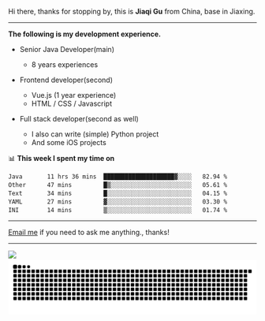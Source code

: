 Hi there, thanks for stopping by, this is **Jiaqi Gu** from China, base in Jiaxing.

---

**The following is my development experience.**

- Senior Java Developer(main)
  - 8 years experiences

- Frontend developer(second)
  - Vue.js (1 year experience)
  - HTML / CSS / Javascript
  
- Full stack developer(second as well)
  - I also can write (simple) Python project
  - And some iOS projects

📊 **This week I spent my time on**
<!--START_SECTION:waka-->

```txt
Java       11 hrs 36 mins  ████████████████████▓░░░░   82.94 %
Other      47 mins         █▒░░░░░░░░░░░░░░░░░░░░░░░   05.61 %
Text       34 mins         █░░░░░░░░░░░░░░░░░░░░░░░░   04.15 %
YAML       27 mins         ▓░░░░░░░░░░░░░░░░░░░░░░░░   03.30 %
INI        14 mins         ▒░░░░░░░░░░░░░░░░░░░░░░░░   01.74 %
```

<!--END_SECTION:waka-->

---

[Email me](mailto:htk2klwgr@mozmail.com?subject=Hiring_from_GitHub) if you need to ask me anything., thanks!

---

![]( https://visitor-badge.glitch.me/badge?page_id=githubgujiaqi)
![]( https://github.com/droid-Q/droid-Q/raw/output/github-contribution-grid-snake.svg#gh-dark-mode-only)
